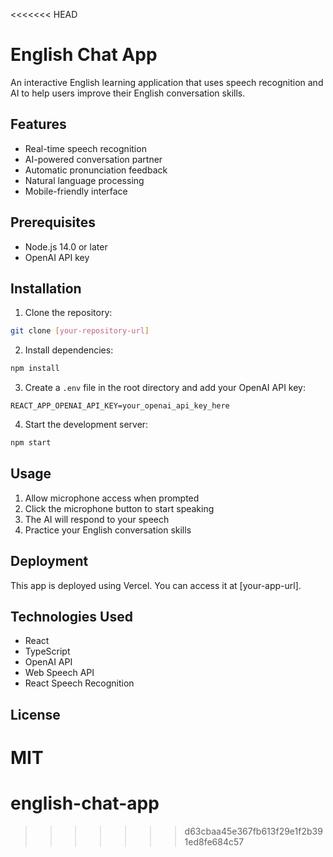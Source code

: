 <<<<<<< HEAD
# English Chat App

An interactive English learning application that uses speech recognition and AI to help users improve their English conversation skills.

## Features

- Real-time speech recognition
- AI-powered conversation partner
- Automatic pronunciation feedback
- Natural language processing
- Mobile-friendly interface

## Prerequisites

- Node.js 14.0 or later
- OpenAI API key

## Installation

1. Clone the repository:
```bash
git clone [your-repository-url]
```

2. Install dependencies:
```bash
npm install
```

3. Create a `.env` file in the root directory and add your OpenAI API key:
```
REACT_APP_OPENAI_API_KEY=your_openai_api_key_here
```

4. Start the development server:
```bash
npm start
```

## Usage

1. Allow microphone access when prompted
2. Click the microphone button to start speaking
3. The AI will respond to your speech
4. Practice your English conversation skills

## Deployment

This app is deployed using Vercel. You can access it at [your-app-url].

## Technologies Used

- React
- TypeScript
- OpenAI API
- Web Speech API
- React Speech Recognition

## License

MIT
=======
# english-chat-app
>>>>>>> d63cbaa45e367fb613f29e1f2b391ed8fe684c57
